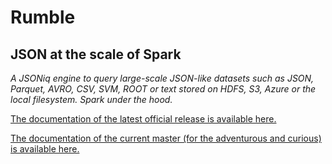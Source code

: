 # Rumble

## JSON at the scale of Spark

*A JSONiq engine to query large-scale JSON-like datasets such as JSON, Parquet, AVRO, CSV, SVM, ROOT or text stored on HDFS, S3, Azure or the local filesystem. Spark under the hood.*

[The documentation of the latest official release is available here.](http://rumble.readthedocs.io/en/latest/)

[The documentation of the current master (for the adventurous and curious) is available here.](http://sparksoniq.readthedocs.io/en/latest/)

